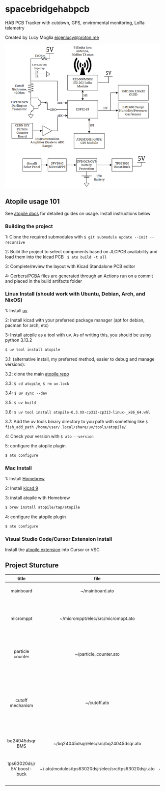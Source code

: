 # spacebridgehabpcb

HAB PCB Tracker with cutdown, GPS, enviromental monitoring, LoRa telemetry

Created by Lucy Moglia <eigenlucy@proton.me>

![Block Diagram](https://github.com/eigenlucy/spacebridgehabpcb/blob/main/references/BlockDiagram.png)

## Atopile usage 101
See [atopile docs](https://docs.atopile.io/atopile/introduction) for detailed guides on usage. Install instructions below

### Building the project
1: Clone the required submodules with ```$ git submodule update --init --recursive```

2: Build the project to select components based on JLCPCB availability and load them into the kicad PCB
``` $ ato build -t all```

3: Complete/review the layout with Kicad Standalone PCB editor

4: Gerbers/PCBA files are generated through an Actions run on a commit and placed in the build artifacts folder

### Linux Install (should work with Ubuntu, Debian, Arch, and NixOS)
1: Install [uv](https://github.com/astral-sh/uv)

2: Install kicad with your preferred package manager (apt for debian, pacman for arch, etc)

3: Install atopile as a tool with uv. As of writing this, you should be using python 3.13.2
```bash
$ uv tool install atopile
```

3.1: (alternative install, my preferred method, easier to debug and manage versions):

3.2: clone the main [atopile repo](https://github.com/atopile/atopile)

3.3: ```$ cd atopile```, ```$ rm uv.lock```

3.4: ```$ uv sync --dev```

3.5: ```$ uv build```

3.6: ```$ uv tool install atopile-0.3.XX-cp313-cp313-linux-_x86_64.whl```

3.7: Add the uv tools binary directory to you path with something like ```$ fish_add_path /home/user/.local/share/uv/tools/atopile/```

4: Check your version with ```$ ato --version```

5: configure the atopile plugin
```bash
$ ato configure
```

### Mac Install
1: Install [Homebrew](https://brew.sh/)

2: Install [kicad 9](https://formulae.brew.sh/cask/kicad)

3: install atopile with Homebrew
```bash
$ brew install atopile/tap/atopile
```

4: configure the atopile plugin
```bash
$ ato configure
```

### Visual Studio Code/Cursor Extension Install
Install the [atopile extension](https://marketplace.visualstudio.com/items?itemName=atopile.atopile) into Cursor or VSC

## Project Sturcture
| title | file | kicad_pcb path | description  |
| :---------: | :----------------: |:-----------------: | :---------------------------------:|
| mainboard | ~/mainboard.ato | ~/layouts/default/default.kicad_pcb | the final pcb incorporating all submodules |
| micromppt | ~/micromppt/elec/src/micromppt.ato | ~/micromppt/elec/layout/default/micromppt.kicad_pcb | 5W MPPT battery charger with embedded set point adjustment algorithm |
| particle counter | ~/particle_counter.ato | ~/layouts/particle-counter/particle-counter.kicad_pcb | alpha particle detector based on CERN open source hardware kit |
| cutoff mechanism | ~/cutoff.ato | ~/layouts/cutoff/cutoff.kicad_pcb | Balloon cutoff circuit, discharges a lithium hybrid supercapacitor through nichrome wire wrapped around the rope tying the payload to the balloon |
| bq24045dsqr BMS | ~/bq24045dsqr/elec/src/bq24045dsqr.ato |  ~/bq24045dsqr/elec/layout/default/bq24045dsqr.kicad_pcb | 5V 1A single cell lipo/lion charger + BMS |
| tps63020dsjr 5V boost-buck | ~/.ato/modules/tps63020dsjr/elec/src/tps63020dsjr.ato | ~/.ato/modules/tps63020dsjr/elec/layout/tps63020dsjr.kicad_pcb | 1.8V-5.5V In/Out 4A boost-buck converter. Supplies 5V from Vbat |
